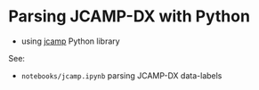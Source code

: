 # Parsing JCAMP-DX with Python
* using [jcamp](https://pypi.org/project/jcamp/) Python library

See:
* `notebooks/jcamp.ipynb` parsing JCAMP-DX data-labels 